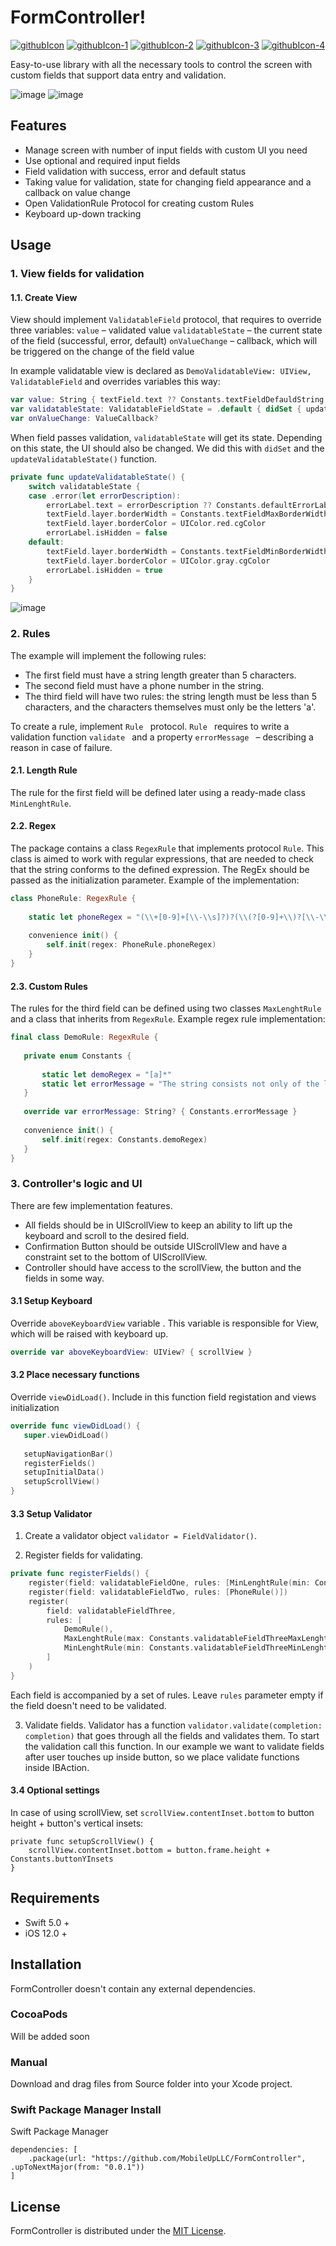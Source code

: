 # FormController!

[![githubIcon](https://user-images.githubusercontent.com/80983073/183376145-9738e9ca-1fc8-413a-9d01-75871731476b.png)](https://github.com/MobileUpLLC/FormController/new/main)
[![githubIcon-1](https://user-images.githubusercontent.com/80983073/183376152-fcdff7f9-8971-4250-90df-622f792c9ef9.png)](https://developer.apple.com/documentation/xcode-release-notes/swift-5-release-notes-for-xcode-10_2)
[![githubIcon-2](https://user-images.githubusercontent.com/80983073/183376159-db6fa792-44b5-4639-aa4c-d8c72a7ec28e.png)](https://developer.apple.com)
[![githubIcon-3](https://user-images.githubusercontent.com/80983073/183376162-1e432ab7-fe11-4c66-95a6-38c2687401d7.png)](https://developer.apple.com/documentation/xcode/adding-package-dependencies-to-your-app)
[![githubIcon-4](https://user-images.githubusercontent.com/80983073/183376168-2e38a743-39ed-461d-bca1-230866f5608c.png)](https://github.com/MobileUpLLC/FormController/blob/main/LICENSE)

Easy-to-use library with all the necessary tools to control the screen with custom fields that support data entry and validation.

![image](https://user-images.githubusercontent.com/80983073/183396205-a0be7fbc-d5db-4d24-b8b1-ae161434a640.png)
![image](https://user-images.githubusercontent.com/80983073/183376960-c53fa417-2da1-4932-89f3-fe3f8701daa3.png)

## Features

- Manage screen with number of input fields with custom UI you need
- Use optional and required input fields
- Field validation with success, error and default status
- Taking value for validation, state for changing field appearance and a callback on value change
- Open ValidationRule Protocol for creating custom Rules
- Keyboard up-down tracking

## Usage

### 1. View fields for validation

#### 1.1. Create View
View should implement ```ValidatableField``` protocol, that requires to override three variables: 
```value``` – validated value
```validatableState``` – the current state of the field (successful, error, default)
```onValueChange``` – callback, which will be triggered on the change of the field value

In example validatable view is declared as ```DemoValidatableView: UIView, ValidatableField``` and overrides variables this way:

```swift
var value: String { textField.text ?? Constants.textFieldDefauldString }
var validatableState: ValidatableFieldState = .default { didSet { updateValidatableState() } }
var onValueChange: ValueCallback?
```

When field passes validation, ```validatableState``` will get its state. Depending on this state, the UI should also be changed. We did this with  ```didSet``` and the ```updateValidatableState()``` function. 

```swift
private func updateValidatableState() {
    switch validatableState {
    case .error(let errorDescription):
        errorLabel.text = errorDescription ?? Constants.defaultErrorLabel
        textField.layer.borderWidth = Constants.textFieldMaxBorderWidth
        textField.layer.borderColor = UIColor.red.cgColor
        errorLabel.isHidden = false
    default:
        textField.layer.borderWidth = Constants.textFieldMinBorderWidth
        textField.layer.borderColor = UIColor.gray.cgColor
        errorLabel.isHidden = true
    }
}
```

![image](https://user-images.githubusercontent.com/80983073/183380442-cf317b6e-c510-46d8-bf68-96e2ad88cd1e.png)


### 2.  Rules

The example will implement the following rules:
- The first field must have a string length greater than 5 characters. 
- The second field must have a phone number in the string. 
- The third field will have two rules: the string length must be less than 5 characters, and the characters themselves must only be the letters 'a'.

To create a rule, implement ```Rule ``` protocol. ```Rule ``` requires to write a validation function ```validate ``` and a property ```errorMessage ``` – describing a reason in case of failure. 

#### 2.1. Length Rule 
The rule for the first field will be defined later using a ready-made class ```MinLenghtRule```.

#### 2.2. Regex
The package contains a class ```RegexRule``` that implements protocol ```Rule```. This class is aimed to work with regular expressions, that are  needed to check that the string conforms to the defined expression. The RegEx should be passed as the initialization parameter. Example of the implementation:


```swift
class PhoneRule: RegexRule {
    
    static let phoneRegex = "(\\+[0-9]+[\\-\\s]?)?(\\(?[0-9]+\\)?[\\-\\s]?)?([0-9][0-9\\-\\s]+[0-9])*"
    
    convenience init() {
        self.init(regex: PhoneRule.phoneRegex)
    }
}
```

#### 2.3. Custom Rules
The rules for the third field can be defined using two classes ```MaxLenghtRule``` and a class that inherits from ```RegexRule```. Example regex rule implementation:


 ```swift
final class DemoRule: RegexRule {
    
    private enum Constants {
        
        static let demoRegex = "[a]*"
        static let errorMessage = "The string consists not only of the letters 'a'"
    }
    
    override var errorMessage: String? { Constants.errorMessage }
    
    convenience init() {
        self.init(regex: Constants.demoRegex)
    }
}
 ```
 
### 3. Controller's logic and UI

There are few implementation features. 
- All fields should be in UIScrollView to keep an ability to lift up the keyboard and scroll to the desired field. 
- Confirmation Button should be outside UIScrollVIew and have a constraint set to the bottom of UIScrollView. 
- Controller should have access to the scrollView, the button and the fields in some way.
 
#### 3.1 Setup Keyboard
Override ```aboveKeyboardView``` variable . This variable is responsible for View, which will be raised with keyboard up. 


```swift
override var aboveKeyboardView: UIView? { scrollView }
 ```
 
#### 3.2 Place necessary functions
Override ```viewDidLoad()```. Include in this function field registation and views initialization

 ```swift
override func viewDidLoad() {
    super.viewDidLoad()
    
    setupNavigationBar()
    registerFields()
    setupInitialData()
    setupScrollView()
}
 ```
 
#### 3.3 Setup Validator
1. Create a validator object  ```validator = FieldValidator()```.

2. Register fields for validating. 

```swift
private func registerFields() {
    register(field: validatableFieldOne, rules: [MinLenghtRule(min: Constants.validatableFieldOneMinLenght)])
    register(field: validatableFieldTwo, rules: [PhoneRule()])
    register(
        field: validatableFieldThree,
        rules: [
            DemoRule(),
            MaxLenghtRule(max: Constants.validatableFieldThreeMaxLenght),
            MinLenghtRule(min: Constants.validatableFieldThreeMinLenght)
        ]
    )
}
```

Each field is accompanied by a set of rules. Leave ```rules``` parameter empty if the field doesn't need to be validated.

3. Validate fields. 
Validator has a function ```validator.validate(completion: completion)``` that goes through all the fields and validates them. To start the validation call this function. In our example we want to validate fields after user touches up inside button, so we place validate functions inside IBAction.

#### 3.4 Optional settings
In case of using scrollView, set ```scrollView.contentInset.bottom``` to button height + button's vertical insets: 

```
private func setupScrollView() {
    scrollView.contentInset.bottom = button.frame.height + Constants.buttonYInsets
}
 ```
 
## Requirements

- Swift 5.0 +
- iOS 12.0 +

## Installation

FormController doesn't contain any external dependencies.

### CocoaPods

Will be added soon

### Manual

Download and drag files from Source folder into your Xcode project.

### Swift Package Manager Install

Swift Package Manager 

```
dependencies: [
    .package(url: "https://github.com/MobileUpLLC/FormController", .upToNextMajor(from: "0.0.1"))
]
```

## License

FormController is distributed under the [MIT License](https://github.com/MobileUpLLC/FormController/blob/main/LICENSE).
